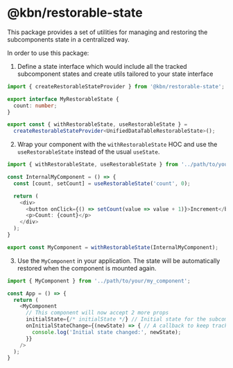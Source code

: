# @kbn/restorable-state

This package provides a set of utilities for managing and restoring the subcomponents state in a centralized way.

In order to use this package:

1. Define a state interface which would include all the tracked subcomponent states and create utils tailored to your state interface
```typescript
import { createRestorableStateProvider } from '@kbn/restorable-state';

export interface MyRestorableState {
  count: number;
}

export const { withRestorableState, useRestorableState } =
  createRestorableStateProvider<UnifiedDataTableRestorableState>();
```

2. Wrap your component with the `withRestorableState` HOC and use the `useRestorableState` instead of the usual `useState`.

```typescript
import { withRestorableState, useRestorableState } from '../path/to/your/restorable-state-utils';

const InternalMyComponent = () => {
  const [count, setCount] = useRestorableState('count', 0);

  return (
    <div>
      <button onClick={() => setCount(value => value + 1)}>Increment</button>
      <p>Count: {count}</p>
    </div>
  );
}

export const MyComponent = withRestorableState(InternalMyComponent);
```

3. Use the `MyComponent` in your application. The state will be automatically restored when the component is mounted again.

```typescript
import { MyComponent } from '../path/to/your/my_component';

const App = () => {
  return (
    <MyComponent 
      // This component will now accept 2 more props
      initialState={/* initialState */} // Initial state for the subcomponents
      onInitialStateChange={(newState) => { // A callback to keep track of subcomponents state changes
        console.log('Initial state changed:', newState);
      }}
    />
  );
}
```